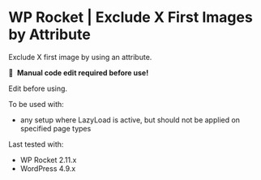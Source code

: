 # WP Rocket | Exclude X First Images by Attribute

Exclude X first image by using an attribute.

📝&#160;&#160;**Manual code edit required before use!**

Edit before using.

To be used with:
* any setup where LazyLoad is active, but should not be applied on specified page types

Last tested with:
* WP Rocket 2.11.x
* WordPress 4.9.x
